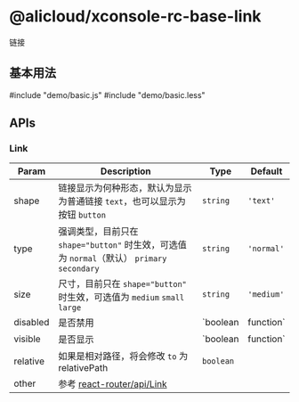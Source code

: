 # @alicloud/xconsole-rc-base-link

链接

## 基本用法
#include "demo/basic.js"
#include "demo/basic.less"

## APIs

### Link

| Param | Description | Type | Default |
|--------|-------------|------|---------|
|shape|链接显示为何种形态，默认为显示为普通链接 ``text``，也可以显示为按钮 ``button``|``string``|``'text'``|
|type|强调类型，目前只在 ``shape="button"`` 时生效，可选值为 ``normal``（默认） ``primary`` ``secondary``|``string``|``'normal'``|
|size|尺寸，目前只在 ``shape="button"`` 时生效，可选值为 ``medium`` ``small`` ``large``|``string``|``'medium'``|
|disabled|是否禁用|`boolean | function`|``false``|
|visible|是否显示|`boolean | function`|``true``|
|relative|如果是相对路径，将会修改 `to` 为 relativePath|`boolean`||
|other|参考 [react-router/api/Link](https://reacttraining.com/react-router/web/api/Link)|
